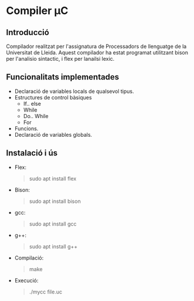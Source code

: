 # Compiler &mu;C

## Introducció

Compilador realitzat per l'assignatura de Processadors de llenguatge de la Universitat de Lleida. Aquest compilador ha estat programat utilitzant bison per l'analisio sintactic, i flex per lanailsi lexic.

## Funcionalitats implementades

-  Declaració de variables locals de qualsevol tipus.
-  Estructures de control bàsiques
    - If.. else
    - While
    - Do.. While
    - For
- Funcions.
- Declaració de variables globals.

## Instalació i ús

- Flex:
    > sudo apt install flex

- Bison:
    > sudo apt install bison

- gcc:
    > sudo apt install gcc

- g++:
    > sudo apt install g++

- Compilació:
  > make

- Execució:
    > ./mycc file.uc
